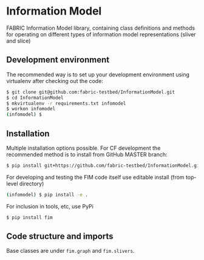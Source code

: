 # Information Model
FABRIC Information Model library, containing class definitions and methods for operating
on different types of information model representations (sliver and slice)

## Development environment

The recommended way is to set up your development environment using virtualenv after checking
out the code:
```bash
$ git clone git@github.com:fabric-testbed/InformationModel.git
$ cd InformationModel
$ mkvirtualenv -r requirements.txt infomodel
$ workon infomodel
(infomodel) $

```

## Installation

Multiple installation options possible. For CF development the recommended method is to
install from GitHub MASTER branch:
```bash
$ pip install git+https://github.com/fabric-testbed/InformationModel.git
```

For developing and testing the FIM code itself use editable install (from top-level directory)
```bash
(infomodel) $ pip install -e .
```

For inclusion in tools, etc, use PyPi
```bash
$ pip install fim
```

## Code structure and imports

Base classes are under `fim.graph` and `fim.slivers`. 